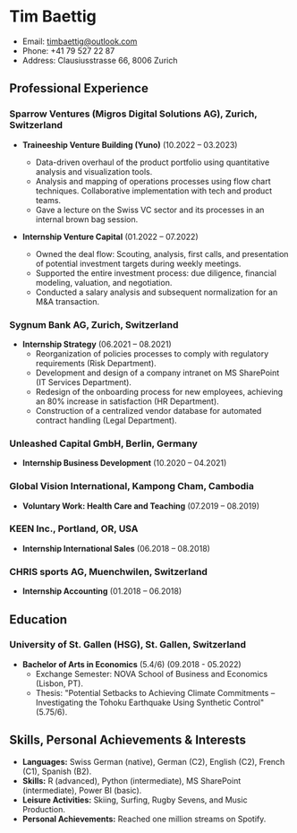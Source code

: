 # Tim Baettig

- Email: timbaettig@outlook.com
- Phone: +41 79 527 22 87
- Address: Clausiusstrasse 66, 8006 Zurich

## Professional Experience

### Sparrow Ventures (Migros Digital Solutions AG), Zurich, Switzerland
- **Traineeship Venture Building (Yuno)** (10.2022 – 03.2023)
  - Data-driven overhaul of the product portfolio using quantitative analysis and visualization tools.
  - Analysis and mapping of operations processes using flow chart techniques. Collaborative implementation with tech and product teams.
  - Gave a lecture on the Swiss VC sector and its processes in an internal brown bag session.

- **Internship Venture Capital** (01.2022 – 07.2022)
  - Owned the deal flow: Scouting, analysis, first calls, and presentation of potential investment targets during weekly meetings.
  - Supported the entire investment process: due diligence, financial modeling, valuation, and negotiation.
  - Conducted a salary analysis and subsequent normalization for an M&A transaction.

### Sygnum Bank AG, Zurich, Switzerland
- **Internship Strategy** (06.2021 – 08.2021)
  - Reorganization of policies processes to comply with regulatory requirements (Risk Department).
  - Development and design of a company intranet on MS SharePoint (IT Services Department).
  - Redesign of the onboarding process for new employees, achieving an 80% increase in satisfaction (HR Department).
  - Construction of a centralized vendor database for automated contract handling (Legal Department).

### Unleashed Capital GmbH, Berlin, Germany
- **Internship Business Development** (10.2020 – 04.2021)

### Global Vision International, Kampong Cham, Cambodia
- **Voluntary Work: Health Care and Teaching** (07.2019 – 08.2019)

### KEEN Inc., Portland, OR, USA
- **Internship International Sales** (06.2018 – 08.2018)

### CHRIS sports AG, Muenchwilen, Switzerland
- **Internship Accounting** (01.2018 – 06.2018)

## Education

### University of St. Gallen (HSG), St. Gallen, Switzerland
- **Bachelor of Arts in Economics** (5.4/6) (09.2018 - 05.2022)
  - Exchange Semester: NOVA School of Business and Economics (Lisbon, PT).
  - Thesis: "Potential Setbacks to Achieving Climate Commitments – Investigating the Tohoku Earthquake Using Synthetic Control" (5.75/6).

## Skills, Personal Achievements & Interests

- **Languages:** Swiss German (native), German (C2), English (C2), French (C1), Spanish (B2).
- **Skills:** R (advanced), Python (intermediate), MS SharePoint (intermediate), Power BI (basic).
- **Leisure Activities:** Skiing, Surfing, Rugby Sevens, and Music Production.
- **Personal Achievements:** Reached one million streams on Spotify.
